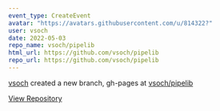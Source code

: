 ```yaml
---
event_type: CreateEvent
avatar: "https://avatars.githubusercontent.com/u/814322?"
user: vsoch
date: 2022-05-03
repo_name: vsoch/pipelib
html_url: https://github.com/vsoch/pipelib
repo_url: https://github.com/vsoch/pipelib
---
```


<a href='https://github.com/vsoch' target='_blank'>vsoch</a> created a new branch, gh-pages at <a href='https://github.com/vsoch/pipelib' target='_blank'>vsoch/pipelib</a>

<a href='https://github.com/vsoch/pipelib' target='_blank'>View Repository</a>